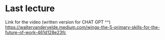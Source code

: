 # Last lecture

Link for the video (written version for CHAT GPT ^^)
https://waltervandervelde.medium.com/wings-the-5-primary-skills-for-the-future-of-work-461d128e23fc